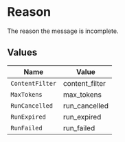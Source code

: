 # Reason

The reason the message is incomplete.


## Values

| Name            | Value           |
| --------------- | --------------- |
| `ContentFilter` | content_filter  |
| `MaxTokens`     | max_tokens      |
| `RunCancelled`  | run_cancelled   |
| `RunExpired`    | run_expired     |
| `RunFailed`     | run_failed      |